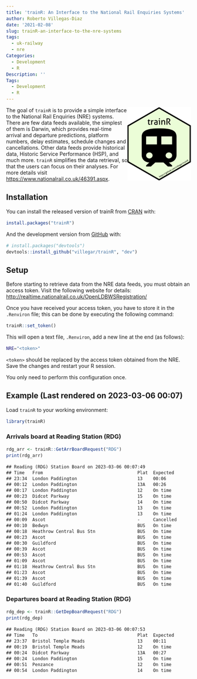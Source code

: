 ```yaml
---
title: 'trainR: An Interface to the National Rail Enquiries Systems'
author: Roberto Villegas-Diaz
date: '2021-02-08'
slug: trainR-an-interface-to-the-nre-systems
tags:
  - uk-railway
  - nre
Categories:
  - Development
  - R
Description: ''
Tags:
  - Development
  - R
---
```


<img src="https://raw.githubusercontent.com/villegar/trainR/main/inst/images/logo.png" alt="logo" align="right" height=200px/>

The goal of `trainR` is to provide a simple interface to the 
National Rail Enquiries (NRE) systems. There are few data feeds 
available, the simplest of them is Darwin, which provides real-time 
arrival and departure predictions, platform numbers, delay estimates, 
schedule changes and cancellations. Other data feeds provide historical 
data, Historic Service Performance (HSP), and much more. `trainR` 
simplifies the data retrieval, so that the users can focus on their 
analyses. For more details visit 
https://www.nationalrail.co.uk/46391.aspx.

## Installation

You can install the released version of trainR from [CRAN](https://CRAN.R-project.org) with:

``` r
install.packages("trainR")
```

And the development version from [GitHub](https://github.com/) with:

``` r
# install.packages("devtools")
devtools::install_github("villegar/trainR", "dev")
```

## Setup
Before starting to retrieve data from the NRE data feeds, you must obtain an access token. 
Visit the following website for details: http://realtime.nationalrail.co.uk/OpenLDBWSRegistration/

Once you have received your access token, you have to store it in the `.Renviron` file; this can be 
done by executing the following command:


```r
trainR::set_token()
```

This will open a text file, `.Renviron`, add a new line at the end (as follows):

```bash
NRE="<token>"
```

`<token>` should be replaced by the access token obtained from the NRE. Save the changes and restart 
your R session.

You only need to perform this configuration once.

## Example (Last rendered on 2023-03-06 00:07)

Load `trainR` to your working environment:

```r
library(trainR)
```

### Arrivals board at Reading Station (RDG)


```r
rdg_arr <- trainR::GetArrBoardRequest("RDG")
print(rdg_arr)
```

```
## Reading (RDG) Station Board on 2023-03-06 00:07:49
## Time   From                                    Plat  Expected
## 23:34  London Paddington                       13    00:06
## 00:12  London Paddington                       13A   00:26
## 00:17  London Paddington                       12    On time
## 00:23  Didcot Parkway                          15    On time
## 00:50  Didcot Parkway                          14    On time
## 00:52  London Paddington                       13    On time
## 01:24  London Paddington                       13    On time
## 00:09  Ascot                                   -     Cancelled
## 00:10  Bedwyn                                  BUS   On time
## 00:18  Heathrow Central Bus Stn                BUS   On time
## 00:23  Ascot                                   BUS   On time
## 00:30  Guildford                               BUS   On time
## 00:39  Ascot                                   BUS   On time
## 00:53  Ascot                                   BUS   On time
## 01:09  Ascot                                   BUS   On time
## 01:18  Heathrow Central Bus Stn                BUS   On time
## 01:23  Ascot                                   BUS   On time
## 01:39  Ascot                                   BUS   On time
## 01:40  Guildford                               BUS   On time
```

### Departures board at Reading Station (RDG)


```r
rdg_dep <- trainR::GetDepBoardRequest("RDG")
print(rdg_dep)
```

```
## Reading (RDG) Station Board on 2023-03-06 00:07:53
## Time   To                                      Plat  Expected
## 23:37  Bristol Temple Meads                    13    00:11
## 00:19  Bristol Temple Meads                    12    On time
## 00:24  Didcot Parkway                          13A   00:27
## 00:24  London Paddington                       15    On time
## 00:51  Penzance                                12    On time
## 00:54  London Paddington                       14    On time
```
